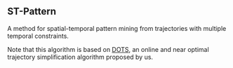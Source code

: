 ## ST-Pattern

A method for spatial-temporal pattern mining from trajectories with multiple temporal constraints.

Note that this algorithm is based on [DOTS](https://github.com/caoweiquan322/dots), an online and near optimal trajectory simplification algorithm proposed by us.